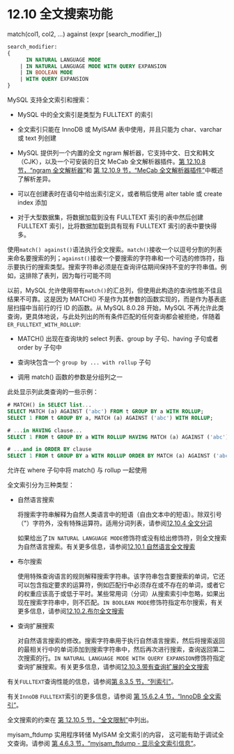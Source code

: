 # 12.10 全文搜索功能

match(col1, col2, ...) against (expr [search_modifier_])

```sql
search_modifier:
{
      IN NATURAL LANGUAGE MODE
    | IN NATURAL LANGUAGE MODE WITH QUERY EXPANSION
    | IN BOOLEAN MODE
    | WITH QUERY EXPANSION
}
```

MySQL 支持全文索引和搜索：

+ MySQL 中的全文索引是类型为 FULLTEXT 的索引

+ 全文索引只能在 InnoDB 或 MyISAM 表中使用，并且只能为 char、varchar 或 text 列创建

+ MySQL 提供列一个内置的全文 ngram 解析器，它支持中文、日文和韩文（CJK），以及一个可安装的日文 MeCab 全文解析器插件。[第 12.10.8 节，“ngram 全文解析器”](https://dev.mysql.com/doc/refman/8.0/en/fulltext-search-ngram.html "12.10.8 ngram 全文解析器")和 [第 12.10.9 节，“MeCab 全文解析器插件”](https://dev.mysql.com/doc/refman/8.0/en/fulltext-search-mecab.html "12.10.9 MeCab 全文解析器插件")中概述了解析差异。

+ 可以在创建表时在语句中给出索引定义，或者稍后使用 alter table 或 create index 添加

+ 对于大型数据集，将数据加载到没有 FULLTEXT 索引的表中然后创建 FULLTEXT 索引，比将数据加载到具有现有 FULLTEXT 索引的表中要快得多。

使用`match() against()`语法执行全文搜索。`match()`接收一个以逗号分割的列表来命名要搜索的列；`against()`接收一个要搜索的字符串和一个可选的修饰符，指示要执行的搜索类型。搜索字符串必须是在查询评估期间保持不变的字符串值。例如，这排除了表列，因为每行可能不同

以前，MySQL 允许使用带有`match()`的汇总列，但使用此构造的查询性能不佳且结果不可靠。这是因为 MATCH() 不是作为其参数的函数实现的，而是作为基表底层扫描中当前行的行 ID 的函数。从 MySQL 8.0.28 开始，MySQL 不再允许此类查询，更具体地说，与此处列出的所有条件匹配的任何查询都会被拒绝，伴随着`ER_FULLTEXT_WITH_ROLLUP`:

+ MATCH() 出现在查询块的 select 列表、group by 子句、having 子句或者 order by 子句中

+ 查询块包含一个 `group by ... with rollup` 子句

+ 调用 match() 函数的参数是分组列之一

此处显示列此类查询的一些示例：

```sql
# MATCH() in SELECT list...
SELECT MATCH (a) AGAINST ('abc') FROM t GROUP BY a WITH ROLLUP;
SELECT 1 FROM t GROUP BY a, MATCH (a) AGAINST ('abc') WITH ROLLUP;

# ...in HAVING clause...
SELECT 1 FROM t GROUP BY a WITH ROLLUP HAVING MATCH (a) AGAINST ('abc');

# ...and in ORDER BY clause
SELECT 1 FROM t GROUP BY a WITH ROLLUP ORDER BY MATCH (a) AGAINST ('abc');
```

允许在 where 子句中将 match() 与 rollup 一起使用

全文索引分为三种类型：

+ 自然语言搜索
  
  将搜索字符串解释为自然人类语言中的短语（自由文本中的短语）。除双引号（"）字符外，没有特殊运算符。适用分词列表，请参阅[12.10.4 全文分词](./12.10.4.全文分词.md)
  
  如果给出了`IN NATURAL LANGUAGE MODE`修饰符或没有给出修饰符，则全文搜索为自然语言搜索。有关更多信息，请参阅[12.10.1 自然语言全文搜索](./12.10.1.自然语言全文搜索.md)

+ 布尔搜索
  
  使用特殊查询语言的规则解释搜索字符串。该字符串包含要搜索的单词，它还可以包含指定要求的运算符，例如匹配行中必须存在或不存在的单词，或者它的权重应该高于或低于平时。某些常用词（分词）从搜索索引中忽略，如果出现在搜索字符串中，则不匹配。`IN BOOLEAN MODE`修饰符指定布尔搜索，有关更多信息，请参阅[12.10.2.布尔全文搜索](./12.10.2.布尔全文搜索.md)

+ 查询扩展搜索
  
  对自然语言搜索的修改。搜索字符串用于执行自然语言搜索，然后将搜索返回的最相关行中的单词添加到搜索字符串中，然后再次进行搜索，查询返回第二次搜索的行。`IN NATURAL LANGUAGE MODE WITH QUERY EXPANSION`修饰符指定查询扩展搜索。有关更多信息，请参阅[12.10.3.带有查询扩展的全文搜索](./12.10.3.带有查询扩展的全文搜索.md)

有关`FULLTEXT`查询性能的信息，请参阅[第 8.3.5 节，“列索引”](https://dev.mysql.com/doc/refman/8.0/en/column-indexes.html "8.3.5 列索引")。

有关`InnoDB` `FULLTEXT`索引的更多信息，请参阅 [第 15.6.2.4 节，“InnoDB 全文索引”](https://dev.mysql.com/doc/refman/8.0/en/innodb-fulltext-index.html "15.6.2.4 InnoDB 全文索引")。

全文搜索的约束在 [第 12.10.5 节，“全文限制”](./12.10.5.全文搜索限制.md)中列出。

myisam_ftdump 实用程序转储 MyISAM 全文索引的内容， 这可能有助于调试全文查询。请参阅 [第 4.6.3 节，“myisam_ftdump - 显示全文索引信息”](https://dev.mysql.com/doc/refman/8.0/en/myisam-ftdump.html "4.6.3 myisam_ftdump——显示全文索引信息")。
